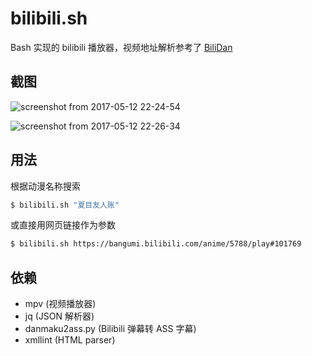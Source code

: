# bilibili.sh
Bash 实现的 bilibili 播放器，视频地址解析参考了 [BiliDan](https://github.com/m13253/BiliDan)

## 截图

![screenshot from 2017-05-12 22-24-54](https://cloud.githubusercontent.com/assets/1709072/26002491/63e20cbc-3762-11e7-97e8-476b9c9b07cf.png)

![screenshot from 2017-05-12 22-26-34](https://cloud.githubusercontent.com/assets/1709072/26002494/66e9114e-3762-11e7-9070-be161b99317d.png)

## 用法

根据动漫名称搜索
```bash
$ bilibili.sh "夏目友人账"
```

或直接用网页链接作为参数
```bash
$ bilibili.sh https://bangumi.bilibili.com/anime/5788/play#101769
```

## 依赖
- mpv (视频播放器)
- jq (JSON 解析器)
- danmaku2ass.py (Bilibili 弹幕转 ASS 字幕)
- xmllint (HTML parser)
